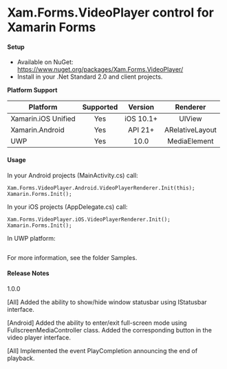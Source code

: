 # Xam.Forms.VideoPlayer control for Xamarin Forms

#### Setup
* Available on NuGet: https://www.nuget.org/packages/Xam.Forms.VideoPlayer/ 
* Install in your .Net Standard 2.0 and client projects.

**Platform Support**

|Platform|Supported|Version|Renderer|
| ------------------- | :-----------: | :-----------: | :------------------: |
|Xamarin.iOS Unified|Yes|iOS 10.1+|UIView|
|Xamarin.Android|Yes|API 21+|ARelativeLayout|
|UWP|Yes|10.0|MediaElement|

#### Usage

In your Android projects (MainActivity.cs) call:

```
Xam.Forms.VideoPlayer.Android.VideoPlayerRenderer.Init(this);
Xamarin.Forms.Init();
```

In your iOS projects (AppDelegate.cs) call:

```
Xam.Forms.VideoPlayer.iOS.VideoPlayerRenderer.Init();
Xamarin.Forms.Init();
```

In UWP platform:

```
```

For more information, see the folder Samples.

#### Release Notes

1.0.0

[All] Added the ability to show/hide window statusbar using IStatusbar interface.

[Android] Added the ability to enter/exit full-screen mode using FullscreenMediaController class. Added the corresponding button in the video player interface.

[All] Implemented the event PlayCompletion announcing the end of playback.

